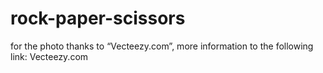 # rock-paper-scissors

for the photo thanks to “Vecteezy.com”, more information to the following link:  Vecteezy.com